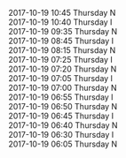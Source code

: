 2017-10-19 10:45 Thursday  N  
2017-10-19 10:40 Thursday  I  
2017-10-19 09:35 Thursday  N  
2017-10-19 08:45 Thursday  I  
2017-10-19 08:15 Thursday  N  
2017-10-19 07:25 Thursday  I  
2017-10-19 07:20 Thursday  N  
2017-10-19 07:05 Thursday  I  
2017-10-19 07:00 Thursday  N  
2017-10-19 06:55 Thursday  I  
2017-10-19 06:50 Thursday  N  
2017-10-19 06:45 Thursday  I  
2017-10-19 06:40 Thursday  N  
2017-10-19 06:30 Thursday  I  
2017-10-19 06:05 Thursday  N  
